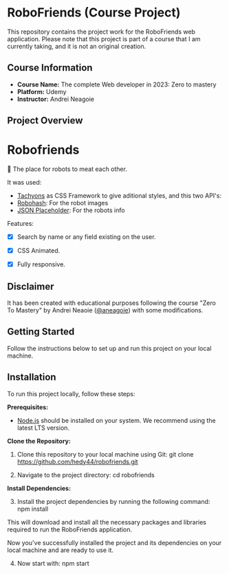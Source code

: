 # RoboFriends (Course Project)

This repository contains the project work for the RoboFriends web application. Please note that this project is part of a course that I am currently taking, and it is not an original creation.

## Course Information

- **Course Name:** The complete Web developer in 2023: Zero to mastery
- **Platform:** Udemy
- **Instructor:** Andrei Neagoie

## Project Overview

# Robofriends
🤖 The place for robots to meat each other.

It was used:
- [Tachyons](https://tachyons.io/) as CSS Framework to give aditional styles, and this two API's:
- [Robohash](https://robohash.org/): For the robot images
- [JSON Placeholder](https://jsonplaceholder.typicode.com/): For the robots info

Features:
- [X] Search by name or any field existing on the user.
- [X] CSS Animated.
- [X] Fully responsive.


## Disclaimer

It has been created with educational purposes following the course "Zero To Mastery" by Andrei Neaoie ([@aneagoie](https://github.com/aneagoie)) with some modifications.

## Getting Started

Follow the instructions below to set up and run this project on your local machine.

## Installation

To run this project locally, follow these steps:

**Prerequisites:**

- [Node.js](https://nodejs.org/) should be installed on your system. We recommend using the latest LTS version.

**Clone the Repository:**

1. Clone this repository to your local machine using Git:
   git clone https://github.com/hedy44/robofriends.git
   
2. Navigate to the project directory:
  cd robofriends

**Install Dependencies:**

3. Install the project dependencies by running the following command:
  npm install


This will download and install all the necessary packages and libraries required to run the RoboFriends application.

Now you've successfully installed the project and its dependencies on your local machine and are ready to use it.

4. Now start with:
  npm start



